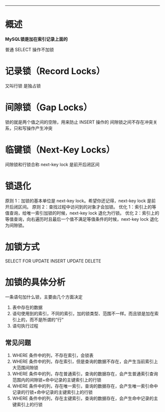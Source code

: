 ___
# 概述
**MySQL锁是加在索引记录上面的**

普通 SELECT 操作不加锁

# 记录锁（Record Locks）
又叫行锁
是独占锁

# 间隙锁（Gap Locks）
锁的就是两个值之间的空隙，用来防止 INSERT 操作的
间隙锁之间不存在冲突关系，只和写操作产生冲突

# 临键锁（Next-Key Locks）
间隙锁和行锁合称 next-key lock
是前开后闭区间

# 锁退化
原则 1：加锁的基本单位是 next-key lock。希望你还记得，next-key lock 是前开后闭区间。
原则 2：查找过程中访问到的对象才会加锁。
优化 1：索引上的等值查询，给唯一索引加锁的时候，next-key lock 退化为行锁。
优化 2：索引上的等值查询，向右遍历时且最后一个值不满足等值条件的时候，next-key lock 退化为间隙锁。

# 加锁方式
SELECT FOR UPDATE
INSERT
UPDATE
DELETE

# 加锁的具体分析
一条语句加什么锁，主要由几个方面决定
1. 表中存在的数据
2. 语句使用到的索引，不同的索引，加的锁类型、范围不一样。而且锁是加在索引上的，而不是所谓的“行”
3. 语句执行过程

## 常见问题
1. WHERE 条件中的列，不存在索引，会锁表
2. WHERE 条件中的列，存在索引，但是查询的数据不存在，会产生当前索引上大范围间隙锁
3. WHERE 条件中的列，存在普通索引，查询的数据存在，会产生普通索引查询范围内的间隙锁+命中记录的主键索引上的行锁
4. WHERE 条件中的列，存在唯一索引，查询的数据存在，会产生唯一索引命中记录的行锁+命中记录的主键索引上的行锁
4. WHERE 条件中的列，存在主键索引，查询的数据存在，会产生命中记录的主键索引上的行锁


